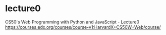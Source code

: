 # lecture0
CS50's Web Programming with Python and JavaScript -  Lecture0
https://courses.edx.org/courses/course-v1:HarvardX+CS50W+Web/course/
